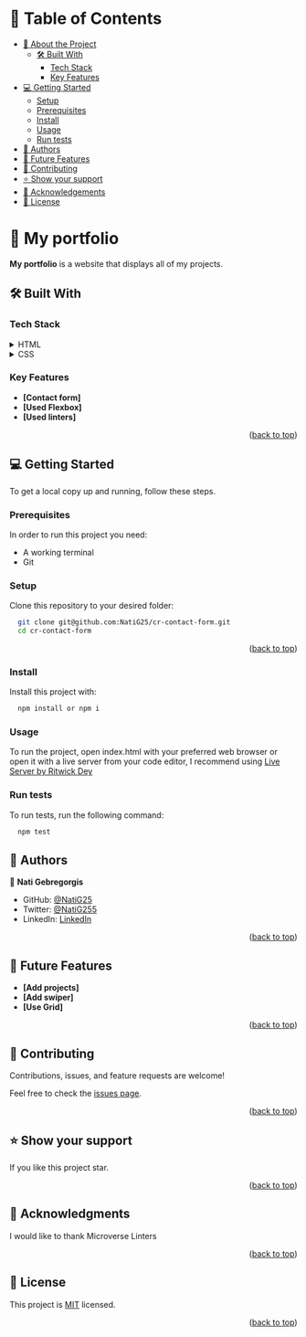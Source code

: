 <a name="readme-top"></a>

<!-- TABLE OF CONTENTS -->

# 📗 Table of Contents

- [📖 About the Project](#about-project)
  - [🛠 Built With](#built-with)
    - [Tech Stack](#tech-stack)
    - [Key Features](#key-features)
- [💻 Getting Started](#getting-started)
  - [Setup](#setup)
  - [Prerequisites](#prerequisites)
  - [Install](#install)
  - [Usage](#usage)
  - [Run tests](#run-tests)
- [👥 Authors](#authors)
- [🔭 Future Features](#future-features)
- [🤝 Contributing](#contributing)
- [⭐️ Show your support](#support)
- [🙏 Acknowledgements](#acknowledgements)
- [📝 License](#license)

<!-- PROJECT DESCRIPTION -->

# 📖 My portfolio <a name="about-project"></a>

**My portfolio** is a website that displays all of my projects.

## 🛠 Built With <a name="built-with"></a>

### Tech Stack <a name="tech-stack"></a>


<details>
  <summary>HTML</summary>
  <ul>
    <li><a href="https://developer.mozilla.org/en-US/docs/Web/HTML">HTML</a></li>
  </ul>
</details>

<details>
  <summary>CSS</summary>
  <ul>
    <li><a href="https://developer.mozilla.org/en-US/docs/Web/CSS">CSS</a></li>
  </ul>
</details>

<!-- Features -->

### Key Features <a name="key-features"></a>

- **[Contact form]**
- **[Used Flexbox]**
- **[Used linters]**

<p align="right">(<a href="#readme-top">back to top</a>)</p>

<!-- GETTING STARTED -->

## 💻 Getting Started <a name="getting-started"></a>

To get a local copy up and running, follow these steps.

### Prerequisites

In order to run this project you need:

- A working terminal
- Git

### Setup

Clone this repository to your desired folder:


```sh
  git clone git@github.com:NatiG25/cr-contact-form.git
  cd cr-contact-form
```

<p align="right">(<a href="#readme-top">back to top</a>)</p>

<!-- Install -->

### Install

Install this project with:

```sh
  npm install or npm i 
```
<!-- Usage -->

### Usage

To run the project, open index.html with your preferred web browser or open it with a live server from your code editor, I recommend using [Live Server by Ritwick Dey](https://marketplace.visualstudio.com/items?itemName=ritwickdey.LiveServer)

<!-- Run tests -->

### Run tests

To run tests, run the following command:

```sh
  npm test
```

<!-- AUTHORS -->

## 👥 Authors <a name="authors"></a>

👤 **Nati Gebregorgis**

- GitHub: [@NatiG25](https://github.com/NatiG25)
- Twitter: [@NatiG255](https://twitter.com/NatiG255)
- LinkedIn: [LinkedIn](https://www.linkedin.com/in/natnailgorgis/ )

<p align="right">(<a href="#readme-top">back to top</a>)</p>

<!-- FUTURE FEATURES -->

## 🔭 Future Features <a name="future-features"></a>

- **[Add projects]**
- **[Add swiper]**
- **[Use Grid]**

<p align="right">(<a href="#readme-top">back to top</a>)</p>

<!-- CONTRIBUTING -->

## 🤝 Contributing <a name="contributing"></a>

Contributions, issues, and feature requests are welcome!

Feel free to check the [issues page](../../issues/).

<p align="right">(<a href="#readme-top">back to top</a>)</p>

<!-- SUPPORT -->

## ⭐️ Show your support <a name="support"></a>

If you like this project star.

<p align="right">(<a href="#readme-top">back to top</a>)</p>

<!-- ACKNOWLEDGEMENTS -->

## 🙏 Acknowledgments <a name="acknowledgements"></a>

I would like to thank Microverse Linters

<p align="right">(<a href="#readme-top">back to top</a>)</p>

<!-- LICENSE -->

## 📝 License <a name="license"></a>

This project is [MIT](./LICENSE) licensed.

<p align="right">(<a href="#readme-top">back to top</a>)</p>